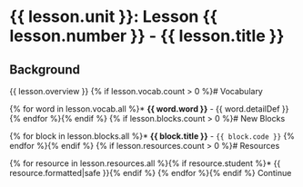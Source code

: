 # {{ lesson.unit }}: Lesson {{ lesson.number }} - {{ lesson.title }}

## Background

{{ lesson.overview }}
{% if lesson.vocab.count > 0 %}# Vocabulary

{% for word in lesson.vocab.all %}* **{{ word.word }}** - {{ word.detailDef }}
{% endfor %}{% endif %}
{% if lesson.blocks.count > 0 %}# New Blocks

{% for block in lesson.blocks.all %}* **{{ block.title }}** - `{{ block.code }}`
{% endfor %}{% endif %}
{% if lesson.resources.count > 0 %}# Resources

{% for resource in lesson.resources.all %}{% if resource.student %}* {{ resource.formatted|safe }}{% endif %}
{% endfor %}{% endif %}
<a class="btn btn-large btn-primary next-stage submitButton">Continue</a>